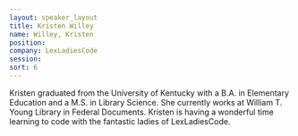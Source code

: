 ```yaml
---
layout: speaker_layout
title: Kristen Willey
name: Willey, Kristen
position: 
company: LexLadiesCode
session: 
sort: 6
---
```


Kristen graduated from the University of Kentucky with a B.A. in Elementary Education and a M.S. in Library Science. She currently works at William T. Young Library in Federal Documents. Kristen is having a wonderful time learning to code with the fantastic ladies of LexLadiesCode.